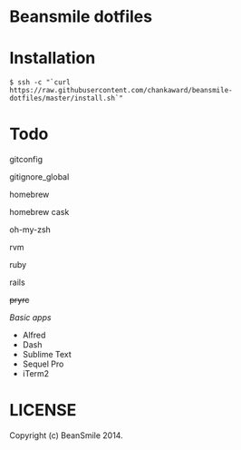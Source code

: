 # Beansmile dotfiles

# Installation
```
$ ssh -c "`curl https://raw.githubusercontent.com/chankaward/beansmile-dotfiles/master/install.sh`"
```

# Todo

gitconfig

gitignore_global

homebrew

homebrew cask

oh-my-zsh

rvm

ruby

rails

~~pryrc~~

_Basic apps_
- Alfred
- Dash
- Sublime Text
- Sequel Pro
- iTerm2

# LICENSE

Copyright (c) BeanSmile 2014.
